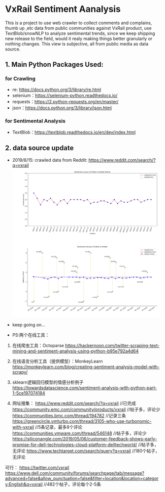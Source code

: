 # VxRail Sentiment Aanalysis
This is a project to use web crawler to collect comments and complains, thumb up ,etc data from public communities against VxRail product, use TextBlob/snowNLP to analyze sentimental trends, since we keep shipping new release to the field, would it realy making things better granularly or nothing changes.
This view is subjective, all from public media as data source.


## 1. Main Python Packages Used:
### for Crawling
* re: https://docs.python.org/3/library/re.html 
* selenium：https://selenium-python.readthedocs.io/
* requests：https://2.python-requests.org/en/master/
* json：https://docs.python.org/3/library/json.html

### for Sentimental Analysis
* TextBlob：https://textblob.readthedocs.io/en/dev/index.html

## 2. data source update
* 2019/8/15: crawled data from Reddit: https://www.reddit.com/search/?q=vxrail
 ![Sentiment survey of VxRail on Reddit.png](/SentimentAanalysis/Sentiment_Survey_of_VxRail_on_Reddit.png)
 ![Sentiment survey of VxRail on Reddit with release dates](/SentimentAanalysis/Sentiment_Survey_of_VxRail_on_Reddit2.png)

* keep going on...




* PS:两个在线工具：
1. 在线爬虫工具：Octoparse
https://hackernoon.com/twitter-scraping-text-mining-and-sentiment-analysis-using-python-b95e792a4d64

2. 在线语言分析工具（提供模型）：MonkeyLearn
https://monkeylearn.com/blog/creating-sentiment-analysis-model-with-scrapy/

3. sklearn逻辑回归模型的情感分析例子
https://towardsdatascience.com/sentiment-analysis-with-python-part-1-5ce197074184




4. 网址搜集：
https://www.reddit.com/search/?q=vxrail                     //已完成
https://community.emc.com/community/products/vxrail         //帖子多，评论少
https://communities.bmc.com/thread/194782                   //记录三条
https://greencircle.vmturbo.com/thread/3105-who-use-turbonomic-with-vxrail   //5条记录，最多8个评论
https://communities.vmware.com/thread/546148                //帖子多，评论少
https://siliconangle.com/2019/05/06/customer-feedback-shows-early-promise-for-dell-technologies-cloud-platform-delltechworld/     //帖子多，无评论
https://www.techtarget.com/search/query?q=vxrail   //180个帖子，无评论

可行：
https://twitter.com/vxrail
https://www.dell.com/community/forums/searchpage/tab/message?advanced=false&allow_punctuation=false&filter=location&location=category:English&q=vxrail            //482个帖子，评论每个2-5条       